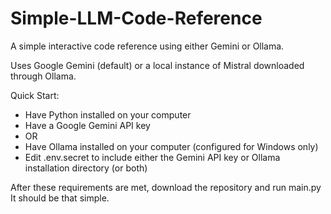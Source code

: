 # Simple-LLM-Code-Reference
A simple interactive code reference using either Gemini or Ollama.

Uses Google Gemini (default) or a local instance of Mistral downloaded through Ollama.

Quick Start:

- Have Python installed on your computer
- Have a Google Gemini API key
- OR
- Have Ollama installed on your computer (configured for Windows only)
- Edit .env.secret to include either the Gemini API key or Ollama installation directory (or both)

After these requirements are met, download the repository and run main.py
It should be that simple.
